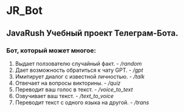 # JR_Bot

## JavaRush Учебный проект Телеграм-Бота.
### Бот, который может многое:
1. Выдает ползователю случайный факт.        - */random*
2. Дает возможность обратиться к чату GPT.   - */gpt*
3. Имитирует диалог с известной личностью.   - */talk*
4. Отвечает на вопросы викторины.            - */quiz*
5. Переводит ваш голос в текст.              - */voice_to_text*
6. Озвучивает ваш текст.                     - */text_to_voice*
7. Переводит текст с одного языка на другой. - */trans*
